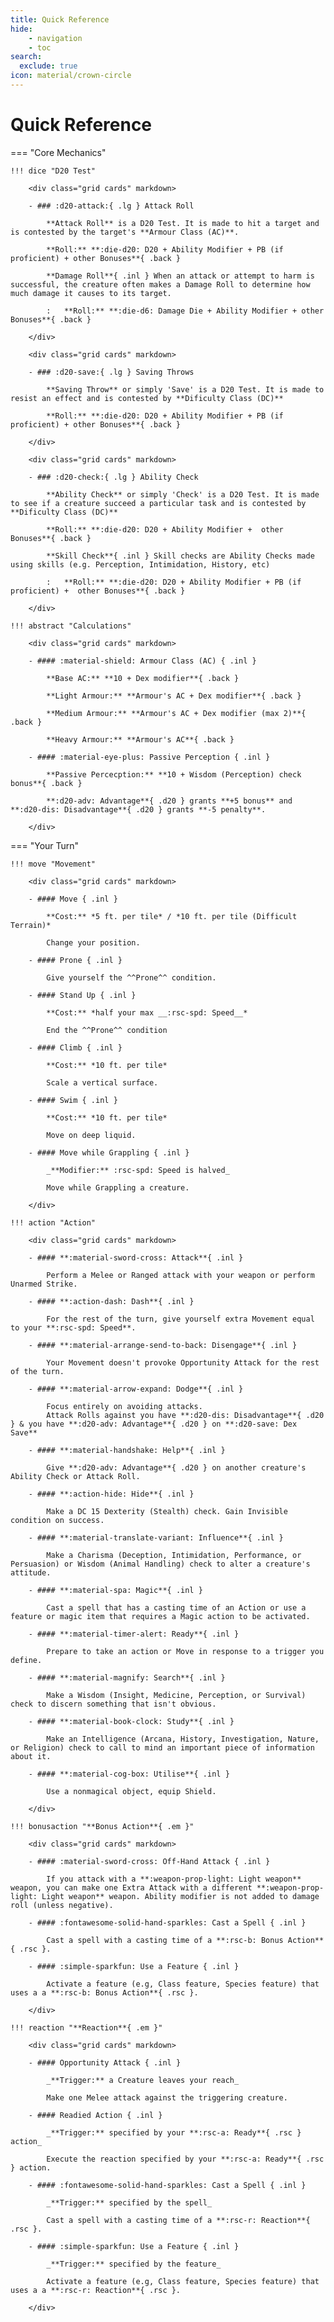 ```yaml
---
title: Quick Reference
hide:
    - navigation
    - toc
search:
  exclude: true
icon: material/crown-circle
---
```


# Quick Reference

=== "Core Mechanics"

    !!! dice "D20 Test"

        <div class="grid cards" markdown>

        - ### :d20-attack:{ .lg } Attack Roll

            **Attack Roll** is a D20 Test. It is made to hit a target and is contested by the target's **Armour Class (AC)**.
            
            **Roll:** **:die-d20: D20 + Ability Modifier + PB (if proficient) + other Bonuses**{ .back }

            **Damage Roll**{ .inl } When an attack or attempt to harm is successful, the creature often makes a Damage Roll to determine how much damage it causes to its target.
            
            :   **Roll:** **:die-d6: Damage Die + Ability Modifier + other Bonuses**{ .back }

        </div>

        <div class="grid cards" markdown>

        - ### :d20-save:{ .lg } Saving Throws

            **Saving Throw** or simply 'Save' is a D20 Test. It is made to resist an effect and is contested by **Dificulty Class (DC)**

            **Roll:** **:die-d20: D20 + Ability Modifier + PB (if proficient) + other Bonuses**{ .back }

        </div>

        <div class="grid cards" markdown>

        - ### :d20-check:{ .lg } Ability Check

            **Ability Check** or simply 'Check' is a D20 Test. It is made to see if a creature succeed a particular task and is contested by **Dificulty Class (DC)**

            **Roll:** **:die-d20: D20 + Ability Modifier +  other Bonuses**{ .back }

            **Skill Check**{ .inl } Skill checks are Ability Checks made using skills (e.g. Perception, Intimidation, History, etc)

            :   **Roll:** **:die-d20: D20 + Ability Modifier + PB (if proficient) +  other Bonuses**{ .back }

        </div>

    !!! abstract "Calculations"

        <div class="grid cards" markdown>

        - #### :material-shield: Armour Class (AC) { .inl }

            **Base AC:** **10 + Dex modifier**{ .back }

            **Light Armour:** **Armour's AC + Dex modifier**{ .back }

            **Medium Armour:** **Armour's AC + Dex modifier (max 2)**{ .back }

            **Heavy Armour:** **Armour's AC**{ .back }

        - #### :material-eye-plus: Passive Perception { .inl }

            **Passive Percecption:** **10 + Wisdom (Perception) check bonus**{ .back }

            **:d20-adv: Advantage**{ .d20 } grants **+5 bonus** and **:d20-dis: Disadvantage**{ .d20 } grants **-5 penalty**.

        </div>

=== "Your Turn" 

    !!! move "Movement"

        <div class="grid cards" markdown>

        - #### Move { .inl }

            **Cost:** *5 ft. per tile* / *10 ft. per tile (Difficult Terrain)*

            Change your position.

        - #### Prone { .inl }

            Give yourself the ^^Prone^^ condition.

        - #### Stand Up { .inl }

            **Cost:** *half your max __:rsc-spd: Speed__*

            End the ^^Prone^^ condition

        - #### Climb { .inl }

            **Cost:** *10 ft. per tile*

            Scale a vertical surface. 

        - #### Swim { .inl }

            **Cost:** *10 ft. per tile*

            Move on deep liquid. 

        - #### Move while Grappling { .inl }
        
            _**Modifier:** :rsc-spd: Speed is halved_

            Move while Grappling a creature. 

        </div>

    !!! action "Action"

        <div class="grid cards" markdown>

        - #### **:material-sword-cross: Attack**{ .inl } 

            Perform a Melee or Ranged attack with your weapon or perform Unarmed Strike.

        - #### **:action-dash: Dash**{ .inl }

            For the rest of the turn, give yourself extra Movement equal to your **:rsc-spd: Speed**.

        - #### **:material-arrange-send-to-back: Disengage**{ .inl } 
    
            Your Movement doesn't provoke Opportunity Attack for the rest of the turn.

        - #### **:material-arrow-expand: Dodge**{ .inl } 

            Focus entirely on avoiding attacks.  
            Attack Rolls against you have **:d20-dis: Disadvantage**{ .d20 } & you have **:d20-adv: Advantage**{ .d20 } on **:d20-save: Dex Save**
            
        - #### **:material-handshake: Help**{ .inl } 
    
            Give **:d20-adv: Advantage**{ .d20 } on another creature's Ability Check or Attack Roll.

        - #### **:action-hide: Hide**{ .inl }

            Make a DC 15 Dexterity (Stealth) check. Gain Invisible condition on success.

        - #### **:material-translate-variant: Influence**{ .inl }
    
            Make a Charisma (Deception, Intimidation, Performance, or Persuasion) or Wisdom (Animal Handling) check to alter a creature's attitude.

        - #### **:material-spa: Magic**{ .inl }

            Cast a spell that has a casting time of an Action or use a feature or magic item that requires a Magic action to be activated. 

        - #### **:material-timer-alert: Ready**{ .inl }

            Prepare to take an action or Move in response to a trigger you define.

        - #### **:material-magnify: Search**{ .inl }

            Make a Wisdom (Insight, Medicine, Perception, or Survival) check to discern something that isn't obvious.

        - #### **:material-book-clock: Study**{ .inl }

            Make an Intelligence (Arcana, History, Investigation, Nature, or Religion) check to call to mind an important piece of information about it.
        
        - #### **:material-cog-box: Utilise**{ .inl }
            
            Use a nonmagical object, equip Shield.

        </div>

    !!! bonusaction "**Bonus Action**{ .em }"

        <div class="grid cards" markdown>

        - #### :material-sword-cross: Off-Hand Attack { .inl }

            If you attack with a **:weapon-prop-light: Light weapon** weapon, you can make one Extra Attack with a different **:weapon-prop-light: Light weapon** weapon. Ability modifier is not added to damage roll (unless negative).

        - #### :fontawesome-solid-hand-sparkles: Cast a Spell { .inl }

            Cast a spell with a casting time of a **:rsc-b: Bonus Action**{ .rsc }.

        - #### :simple-sparkfun: Use a Feature { .inl }

            Activate a feature (e.g, Class feature, Species feature) that uses a a **:rsc-b: Bonus Action**{ .rsc }.

        </div>

    !!! reaction "**Reaction**{ .em }"

        <div class="grid cards" markdown>

        - #### Opportunity Attack { .inl }

            _**Trigger:** a Creature leaves your reach_

            Make one Melee attack against the triggering creature.

        - #### Readied Action { .inl }

            _**Trigger:** specified by your **:rsc-a: Ready**{ .rsc } action_

            Execute the reaction specified by your **:rsc-a: Ready**{ .rsc } action.

        - #### :fontawesome-solid-hand-sparkles: Cast a Spell { .inl }
    
            _**Trigger:** specified by the spell_

            Cast a spell with a casting time of a **:rsc-r: Reaction**{ .rsc }.

        - #### :simple-sparkfun: Use a Feature { .inl }

            _**Trigger:** specified by the feature_
            
            Activate a feature (e.g, Class feature, Species feature) that uses a a **:rsc-r: Reaction**{ .rsc }.

        </div>